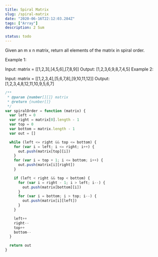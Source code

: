 ```yaml
---
title: Spiral Matrix
slug: /spiral-matrix
date: "2020-06-16T22:12:03.284Z"
tags: ["Array"]
description: 2 Sum

status: todo
---
```


Given an m x n matrix, return all elements of the matrix in spiral order.

Example 1:

Input: matrix = [[1,2,3],[4,5,6],[7,8,9]]
Output: [1,2,3,6,9,8,7,4,5]
Example 2:

Input: matrix = [[1,2,3,4],[5,6,7,8],[9,10,11,12]]
Output: [1,2,3,4,8,12,11,10,9,5,6,7]

```javascript
/**
 * @param {number[][]} matrix
 * @return {number[]}
 */
var spiralOrder = function (matrix) {
  var left = 0
  var right = matrix[0].length - 1
  var top = 0
  var bottom = matrix.length - 1
  var out = []

  while (left <= right && top <= bottom) {
    for (var i = left; i <= right; i++) {
      out.push(matrix[top][i])
    }
    for (var i = top + 1; i <= bottom; i++) {
      out.push(matrix[i][right])
    }

    if (left < right && top < bottom) {
      for (var i = right - 1; i > left; i--) {
        out.push(matrix[bottom][i])
      }
      for (var i = bottom; i > top; i--) {
        out.push(matrix[i][left])
      }
    }

    left++
    right--
    top++
    bottom--
  }

  return out
}
```
